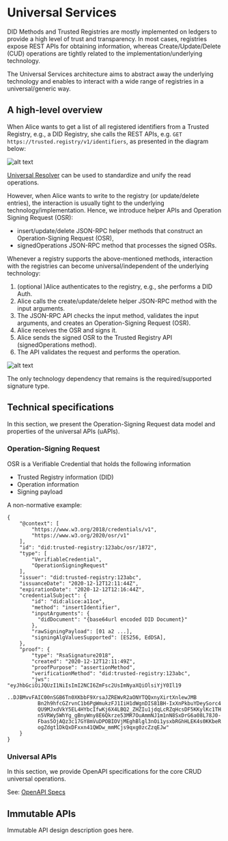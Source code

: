 # Universal Services

DID Methods and Trusted Registries are mostly implemented on ledgers to
provide a high level of trust and transparency. In most cases, registries
expose REST APIs for obtaining information, whereas Create/Update/Delete (CUD)
operations are tightly related to the implementation/underlying technology.

The Universal Services architecture aims to abstract away the underlying
technology and enables to interact with a wide range of registries in a
universal/generic way.

## A high-level overview

When Alice wants to get a list of all registered identifiers from a Trusted
Registry, e.g., a DID Registry, she calls the REST APIs, e.g.
```GET https://trusted.registry/v1/identifiers```, as presented in the diagram below:

![alt text](diagrams/trusted-registry-read.png)

[Universal Resolver](https://github.com/decentralized-identity/universal-resolver/) can
be used to standardize and unify the read operations.

However, when Alice wants to write to the registry (or update/delete
entries), the interaction is usually tight to the underlying
technology/implementation. Hence, we introduce helper APIs and Operation Signing Request (OSR):
* insert/update/delete JSON-RPC helper methods that construct an Operation-Signing Request (OSR),
* signedOperations JSON-RPC method that processes the signed OSRs.

Whenever a registry supports the above-mentioned methods, interaction with the registries can become universal/independent of the underlying technology:

1. (optional )Alice authenticates to the registry, e.g., she performs a DID Auth.
2. Alice calls the create/update/delete helper JSON-RPC method with the
input arguments.
3. The JSON-RPC API checks the input method, validates the input arguments,
and creates an Operation-Signing Request (OSR).
4. Alice receives the OSR and signs it.
5. Alice sends the signed OSR to the Trusted Registry API (signedOperations method).
6. The API validates the request and performs the operation.

![alt text](diagrams/trusted-registry-cud.png)

The only technology dependency that remains is the required/supported signature
type.

## Technical specifications

In this section, we present the Operation-Signing Request data model and properties of the universal APIs (uAPIs).

### Operation-Signing Request

OSR is a Verifiable Credential that holds the following information

* Trusted Registry information (DID)
* Operation information
* Signing payload

A non-normative example:

```
{
    "@context": [
        "https://www.w3.org/2018/credentials/v1",
        "https://www.w3.org/2020/osr/v1"
    ],
    "id": "did:trusted-registry:123abc/osr/1872",
    "type": [
        "VerifiableCredential",
        "OperationSigningRequest"
    ],
    "issuer": "did:trusted-registry:123abc",
    "issuanceDate": "2020-12-12T12:11:44Z",
    "expirationDate": "2020-12-12T12:16:44Z",
    "credentialSubject": {
        "id": "did:alice:a11ce",
        "method": "insertIdentifier",
        "inputArguments": {
          "didDocument": "{base64url encoded DID Document}"
        },
        "rawSigningPayload": [01 a2 ...],
        "signingAlgValuesSupported": [ES256, EdDSA],
    },
    "proof": {
        "type": "RsaSignature2018",
        "created": "2020-12-12T12:11:49Z",
        "proofPurpose": "assertionMethod",
        "verificationMethod": "did:trusted-registry:123abc",
        "jws": "eyJhbGciOiJQUzI1NiIsImI2NCI6ZmFsc2UsImNyaXQiOlsiYjY0Il19
          ..DJBMvvFAIC00nSGB6Tn0XKbbF9XrsaJZREWvR2aONYTQQxnyXirtXnlewJMB
          Bn2h9hfcGZrvnC1b6PgWmukzFJ1IiH1dWgnDIS81BH-IxXnPkbuYDeySorc4
          QU9MJxdVkY5EL4HYbcIfwKj6X4LBQ2_ZHZIu1jdqLcRZqHcsDF5KKylKc1TH
          n5VRWy5WhYg_gBnyWny8E6Qkrze53MR7OuAmmNJ1m1nN8SxDrG6a08L78J0-
          Fbas5OjAQz3c17GY8mVuDPOBIOVjMEghBlgl3nOi1ysxbRGhHLEK4s0KKbeR
          ogZdgt1DkQxDFxxn41QWDw_mmMCjs9qxg0zcZzqEJw"
    }
}
```

### Universal APIs

In this section, we provide OpenAPI specifications for the core CRUD universal operations.

See: [OpenAPI Specs](api/openapi.yaml)

## Immutable APIs

Immutable API design description goes here.